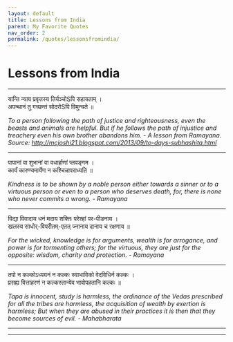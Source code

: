 ```yaml
---
layout: default
title: Lessons from India
parent: My Favorite Quotes
nav_order: 2
permalink: /quotes/lessonsfromindia/
---
```


# Lessons from India

----------------------------------------------------------------------------------------------------------------------------------

यान्ति न्याय प्रवृत्तस्य तिर्यञ्चोSपि सहायताम्    ।  
अपन्थानं  तु  गच्छन्तं  सोदरोSपि   विमुन्चते ॥  

*To a person following the path of justice and righteousness, even the beasts and animals are helpful. But if he follows the path of injustice and treachery even his own brother abandons him. - A lesson from Ramayana. Source: http://mcjoshi21.blogspot.com/2013/09/to-days-subhashita.html*

----------------------------------------------------------------------------------------------------------------------------------

पापानां वा शुभानां वा वधार्हाणां प्लवङ्गम ।  
कार्यं कारुण्यमार्येण न कश्चिन्नापराध्यति   ॥  

*Kindness is to be shown by a noble person either towards a sinner or to a virtuous person or even to a person who deserves death, for, there is none who never commits a wrong. - Ramayana*

----------------------------------------------------------------------------------------------------------------------------------

विद्या विवादाय धनं मदाय शक्तिः परेश्हां पर-पीडनाय   ।  
खलस्य साधोर्-विपरीतम्-एतत् ज्नानाय दानाय च रक्षणाय ॥  

*For the wicked, knowledge is for arguments, wealth is for arrogance, and power is for tormenting others; for the virtuous, they are just for the opposite: wisdom, charity and protection. - Ramayana*

----------------------------------------------------------------------------------------------------------------------------------

तपो न कल्कोऽध्ययनं न कल्कः स्वाभाविको वेदविधिर्न कल्कः  ।  
प्रसह्य वित्ताहरणं न कल्कस्तान्येव भावोपहतानि कल्कः       ॥  

*Tapa is innocent, study is harmless, the ordinance of the Vedas prescribed for all the tribes are harmless, the acquisition of wealth by exertion is harmless; But when they are abused in their practices it is then that they become sources of evil. - Mahabharata*

----------------------------------------------------------------------------------------------------------------------------------


----------------------------------------------------------------------------------------------------------------------------------